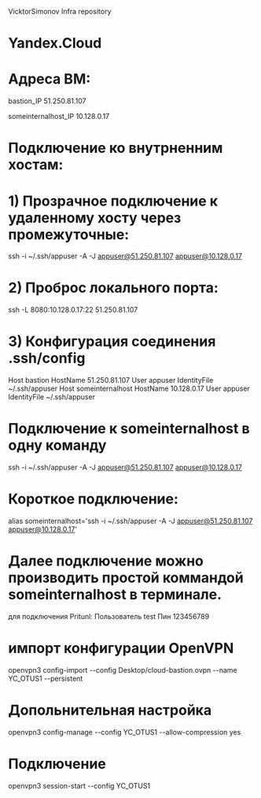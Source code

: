VicktorSimonov Infra repository

# Yandex.Cloud

# Адреса ВМ:

bastion_IP 51.250.81.107

someinternalhost_IP 10.128.0.17

# Подключение ко внутрненним хостам:


# 1) Прозрачное подключение к удаленному хосту через промежуточные:
  ssh -i ~/.ssh/appuser -A -J appuser@51.250.81.107 appuser@10.128.0.17

# 2) Проброс локального порта:
  ssh -L 8080:10.128.0.17:22 51.250.81.107

# 3) Конфигурация соединения .ssh/config
  Host bastion
	  HostName 51.250.81.107
	  User appuser
	  IdentityFile ~/.ssh/appuser
  Host someinternalhost
	  HostName 10.128.0.17
	  User appuser
	  IdentityFile ~/.ssh/appuser

# Подключение к someinternalhost в одну команду
ssh -i ~/.ssh/appuser -A -J appuser@51.250.81.107 appuser@10.128.0.17

# Короткое подключение:
alias someinternalhost='ssh -i ~/.ssh/appuser -A -J appuser@51.250.81.107 appuser@10.128.0.17'
# Далее подключение можно производить простой коммандой someinternalhost в терминале.

для подключения Pritunl:
Пользователь test
Пин 123456789

# импорт конфигурации OpenVPN
openvpn3 config-import --config Desktop/cloud-bastion.ovpn --name YC_OTUS1 --persistent

# Допольнительная настройка
openvpn3 config-manage --config YC_OTUS1 --allow-compression yes

# Подключение
openvpn3 session-start --config YC_OTUS1
